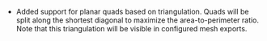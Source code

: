 * Added support for planar quads based on triangulation. Quads will be split along the shortest diagonal to maximize the area-to-perimeter ratio. Note that this triangulation will be visible in configured mesh exports.
